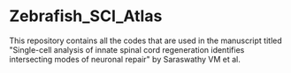 # Zebrafish_SCI_Atlas
This repository contains all the codes that are used in the manuscript titled "Single-cell analysis of innate spinal cord regeneration identifies intersecting modes of neuronal repair" by Saraswathy VM et al.

